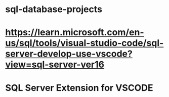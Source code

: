 # sql-database-projects
# https://learn.microsoft.com/en-us/sql/tools/visual-studio-code/sql-server-develop-use-vscode?view=sql-server-ver16
# SQL Server Extension for VSCODE
